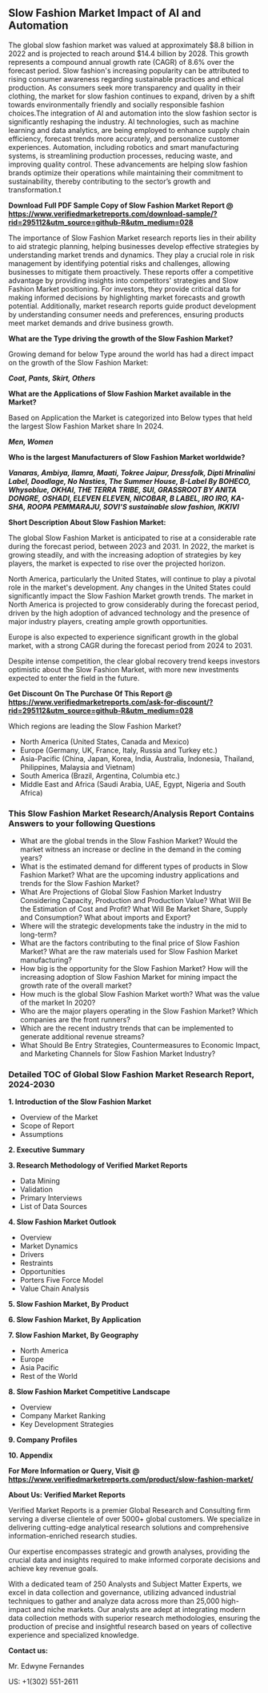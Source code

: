 <h2>Slow Fashion Market Impact of AI and Automation</h2>The global slow fashion market was valued at approximately $8.8 billion in 2022 and is projected to reach around $14.4 billion by 2028. This growth represents a compound annual growth rate (CAGR) of 8.6% over the forecast period. Slow fashion's increasing popularity can be attributed to rising consumer awareness regarding sustainable practices and ethical production. As consumers seek more transparency and quality in their clothing, the market for slow fashion continues to expand, driven by a shift towards environmentally friendly and socially responsible fashion choices.The integration of AI and automation into the slow fashion sector is significantly reshaping the industry. AI technologies, such as machine learning and data analytics, are being employed to enhance supply chain efficiency, forecast trends more accurately, and personalize customer experiences. Automation, including robotics and smart manufacturing systems, is streamlining production processes, reducing waste, and improving quality control. These advancements are helping slow fashion brands optimize their operations while maintaining their commitment to sustainability, thereby contributing to the sector’s growth and transformation.t</p><p id="" class=""><strong>Download Full PDF Sample Copy of Slow Fashion Market Report @ <a href="https://www.verifiedmarketreports.com/download-sample/?rid=295112&utm_source=github-R&utm_medium=028" target="_blank">https://www.verifiedmarketreports.com/download-sample/?rid=295112&utm_source=github-R&utm_medium=028</a></strong></p><p>The importance of&nbsp;Slow Fashion Market research reports lies in their ability to aid strategic planning, helping businesses develop effective strategies by understanding market trends and dynamics. They play a crucial role in risk management by identifying potential risks and challenges, allowing businesses to mitigate them proactively. These reports offer a competitive advantage by providing insights into competitors' strategies and Slow Fashion Market positioning. For investors, they provide critical data for making informed decisions by highlighting market forecasts and growth potential. Additionally, market research reports guide product development by understanding consumer needs and preferences, ensuring products meet market demands and drive business growth.</p><p><strong>What are the&nbsp;Type driving the growth of the Slow Fashion Market?</strong></p><p id="" class="">Growing demand for below Type around the world has had a direct impact on the growth of the Slow Fashion Market:</p><em><strong>Coat, Pants, Skirt, Others</strong></em></p><strong>What are the&nbsp;Applications&nbsp;of Slow Fashion Market available in the Market?</strong></p><p id="" class="">Based on Application the Market is categorized into Below types that held the largest Slow Fashion Market share In 2024.</p><em><strong>Men, Women</strong></em></p><strong>Who is the largest Manufacturers of Slow Fashion Market worldwide?</strong></p><p><em><strong>Vanaras, Ambiya, Ilamra, Maati, Tokree Jaipur, Dressfolk, Dipti Mrinalini Label, Doodlage, No Nasties, The Summer House, B-Label By BOHECO, Whysoblue, OKHAI, THE TERRA TRIBE, SUI, GRASSROOT BY ANITA DONGRE, OSHADI, ELEVEN ELEVEN, NICOBAR, B LABEL, IRO IRO, KA-SHA, ROOPA PEMMARAJU, SOVI'S sustainable slow fashion, IKKIVI</strong></em></p><p id="" class=""><strong>Short Description About Slow Fashion Market:</strong></p><p>The global Slow Fashion Market is anticipated to rise at a considerable rate during the forecast period, between 2023 and 2031. In 2022, the market is growing steadily, and with the increasing adoption of strategies by key players, the market is expected to rise over the projected horizon.</p><p>North America, particularly the United States, will continue to play a pivotal role in the market's development. Any changes in the United States could significantly impact the Slow Fashion Market growth trends. The market in North America is projected to grow considerably during the forecast period, driven by the high adoption of advanced technology and the presence of major industry players, creating ample growth opportunities.</p><p>Europe is also expected to experience significant growth in the global market, with a strong CAGR during the forecast period from 2024 to 2031.</p><p>Despite intense competition, the clear global recovery trend keeps investors optimistic about the Slow Fashion Market, with more new investments expected to enter the field in the future.</p><p id="" class=""><strong>Get Discount On The Purchase Of This Report @ <a href="https://www.verifiedmarketreports.com/ask-for-discount/?rid=295112&utm_source=github-R&utm_medium=028" target="_blank">https://www.verifiedmarketreports.com/ask-for-discount/?rid=295112&utm_source=github-R&utm_medium=028</a></strong></p>Which regions are leading the Slow Fashion Market?</p><ul><li>North America (United States, Canada and Mexico)</li><li>Europe (Germany, UK, France, Italy, Russia and Turkey etc.)</li><li>Asia-Pacific (China, Japan, Korea, India, Australia, Indonesia, Thailand, Philippines, Malaysia and Vietnam)</li><li>South America (Brazil, Argentina, Columbia etc.)</li><li>Middle East and Africa (Saudi Arabia, UAE, Egypt, Nigeria and South Africa)</li></ul><h3 id="" class="">This Slow Fashion Market Research/Analysis Report Contains Answers to your following Questions</h3><ul><li>What are the global trends in the Slow Fashion Market? Would the market witness an increase or decline in the demand in the coming years?</li><li>What is the estimated demand for different types of products in Slow Fashion Market? What are the upcoming industry applications and trends for the Slow Fashion Market?</li><li>What Are Projections of Global Slow Fashion Market Industry Considering Capacity, Production and Production Value? What Will Be the Estimation of Cost and Profit? What Will Be Market Share, Supply and Consumption? What about imports and Export?</li><li>Where will the strategic developments take the industry in the mid to long-term?</li><li>What are the factors contributing to the final price of Slow Fashion Market? What are the raw materials used for Slow Fashion Market manufacturing?</li><li>How big is the opportunity for the Slow Fashion Market? How will the increasing adoption of Slow Fashion Market for mining impact the growth rate of the overall market?</li><li>How much is the global Slow Fashion Market worth? What was the value of the market In 2020?</li><li>Who are the major players operating in the Slow Fashion Market? Which companies are the front runners?</li><li>Which are the recent industry trends that can be implemented to generate additional revenue streams?</li><li>What Should Be Entry Strategies, Countermeasures to Economic Impact, and Marketing Channels for Slow Fashion Market Industry?</li></ul><h3 id="" class="">Detailed TOC of Global Slow Fashion Market Research Report, 2024-2030</h3><p id="" class=""><strong>1. Introduction of the Slow Fashion Market</strong></p><ul><li>Overview of the Market</li><li>Scope of Report</li><li>Assumptions</li></ul><p id="" class=""><strong>2. Executive Summary</strong></p><p id="" class=""><strong>3. Research Methodology of Verified Market Reports</strong></p><ul><li>Data Mining</li><li>Validation</li><li>Primary Interviews</li><li>List of Data Sources</li></ul><p id="" class=""><strong>4. Slow Fashion Market Outlook</strong></p><ul><li>Overview</li><li>Market Dynamics</li><li>Drivers</li><li>Restraints</li><li>Opportunities</li><li>Porters Five Force Model</li><li>Value Chain Analysis</li></ul><p id="" class=""><strong>5. Slow Fashion Market, By Product</strong></p><p id="" class=""><strong>6. Slow Fashion Market, By Application</strong></p><p id="" class=""><strong>7. Slow Fashion Market, By Geography</strong></p><ul><li>North America</li><li>Europe</li><li>Asia Pacific</li><li>Rest of the World</li></ul><p id="" class=""><strong>8. Slow Fashion Market Competitive Landscape</strong></p><ul><li>Overview</li><li>Company Market Ranking</li><li>Key Development Strategies</li></ul><p id="" class=""><strong>9. Company Profiles</strong></p><p id="" class=""><strong>10. Appendix</strong></p><p id="" class=""><strong>For More Information or Query, Visit @ <a href="https://www.verifiedmarketreports.com/product/slow-fashion-market/" target="_blank">https://www.verifiedmarketreports.com/product/slow-fashion-market/</a></strong></p><p id="" class=""><strong>About Us: Verified Market Reports</strong></p><p id="" class="">Verified Market Reports is a premier Global Research and Consulting firm serving a diverse clientele of over 5000+ global customers. We specialize in delivering cutting-edge analytical research solutions and comprehensive information-enriched research studies.</p><p id="" class="">Our expertise encompasses strategic and growth analyses, providing the crucial data and insights required to make informed corporate decisions and achieve key revenue goals.</p><p id="" class="">With a dedicated team of 250 Analysts and Subject Matter Experts, we excel in data collection and governance, utilizing advanced industrial techniques to gather and analyze data across more than 25,000 high-impact and niche markets. Our analysts are adept at integrating modern data collection methods with superior research methodologies, ensuring the production of precise and insightful research based on years of collective experience and specialized knowledge.</p><p id="" class=""><strong>Contact us:</strong></p><p id="" class="">Mr. Edwyne Fernandes</p><p id="" class="">US: +1(302) 551-2611</p>
